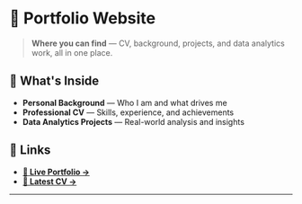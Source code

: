 # 🌟 Portfolio Website

> **Where you can find** — CV, background, projects, and data analytics work, all in one place.

## 🚀 What's Inside
- **Personal Background** — Who I am and what drives me
- **Professional CV** — Skills, experience, and achievements
- **Data Analytics Projects** — Real-world analysis and insights

## 🔗 Links
- **[📱 Live Portfolio →](https://olidare.github.io/)**
- **[📑 Latest CV →](https://docs.google.com/document/d/1O2JP3f63yKs4ixJ4UAh_AG-AkqVQ0bzkDMesJH0s2AI/edit?tab=t.0)**
---


